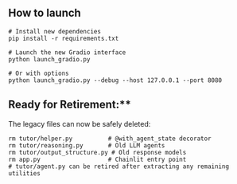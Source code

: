 ## How to launch

```shell
# Install new dependencies
pip install -r requirements.txt

# Launch the new Gradio interface
python launch_gradio.py

# Or with options
python launch_gradio.py --debug --host 127.0.0.1 --port 8080
```

## Ready for Retirement:**

The legacy files can now be safely deleted:

```shell
rm tutor/helper.py          # @with_agent_state decorator
rm tutor/reasoning.py       # Old LLM agents
rm tutor/output_structure.py # Old response models
rm app.py                   # Chainlit entry point
# tutor/agent.py can be retired after extracting any remaining utilities
```
